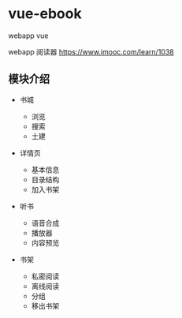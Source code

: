 # vue-ebook

webapp vue

webapp 阅读器 https://www.imooc.com/learn/1038

## 模块介绍

- 书城

  - 浏览
  - 搜索
  - 土建

- 详情页

  - 基本信息
  - 目录结构
  - 加入书架

- 听书

  - 语音合成
  - 播放器
  - 内容预览

- 书架
  - 私密阅读
  - 离线阅读
  - 分组
  - 移出书架
